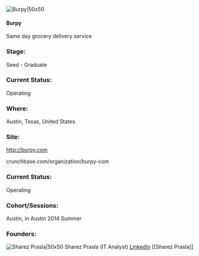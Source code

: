 

![Burpy|50x50](https://apimg.techstars.com/connect/images/image_files/53fe2c95b38d06bf5d000005/original/Burpy_logo.png)

#### Burpy
Same day grocery delivery service

### Stage: 
Seed - Graduate 

### Current Status: 
Operating

### Where:
Austin, Texas, United States

### Site:
http://burpy.com



crunchbase.com/organization/burpy-com

### Current Status: 
Operating

### Cohort/Sessions: 
Austin, in Austin 2014 Summer

### Founders: 

![Sharez Prasla|50x50](https://apimg.techstars.com/connect/images/image_files/53fb81d83196f7face000003/original/Screen_Shot_2014-08-25_at_1.34.46_PM.png) Sharez Prasla (IT Analyst) [LinkedIn](https://linkedin.com/in/sharez-prasla-0400735a) [[Sharez Prasla]]



